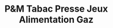 ---
title: "P&M Tabac Presse Jeux Alimentation Gaz"
url: /saint-didier-de-la-tour/pundm-tabac-presse-jeux-alimentation-gaz/
shop: Lebensmittel
---
